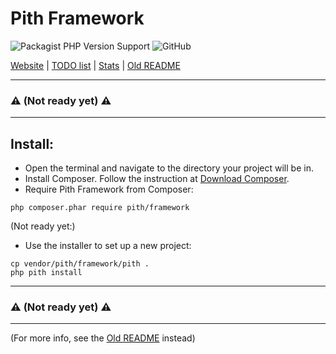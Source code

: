 # Pith Framework

![Packagist PHP Version Support](https://img.shields.io/packagist/php-v/pith/framework?logo=php&style=for-the-badge)
![GitHub](https://img.shields.io/github/license/ian-maurmann/pith-framework?style=for-the-badge)

[Website](https://pith-framework.org/) | [TODO list](doc/todo-index.md) | [Stats](doc/stats.md) | [Old README](doc/old-readme.md)

---

### :warning: **(Not ready yet)** :warning:

---

## Install:

- Open the terminal and navigate to the directory your project will be in.
- Install Composer. Follow the instruction at [Download Composer](https://getcomposer.org/download/).
- Require Pith Framework from Composer:

```
php composer.phar require pith/framework
```
(Not ready yet:)
- Use the installer to set up a new project:

```
cp vendor/pith/framework/pith .
php pith install
```

---

### :warning: **(Not ready yet)** :warning:

---

(For more info, see the [Old README](doc/old-readme.md) instead)